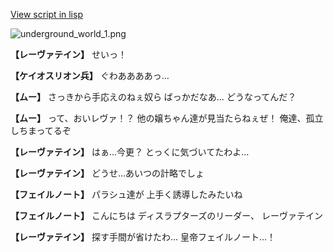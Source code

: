 [View script in lisp](../scripts/101002033.txt)

![underground_world_1.png](../images/backgrounds/underground_world_1.png)

**【レーヴァテイン】**
せいっ！

**【ケイオスリオン兵】**
ぐわああああっ…

**【ムー】**
さっきから手応えのねぇ奴ら
ばっかだなあ…
どうなってんだ？

**【ムー】**
って、おいレヴァ！？
他の嬢ちゃん達が見当たらねぇぜ！
俺達、孤立しちまってるぞ

**【レーヴァテイン】**
はぁ…今更？
とっくに気づいてたわよ…

**【レーヴァテイン】**
どうせ…あいつの計略でしょ

**【フェイルノート】**
パラシュ達が
上手く誘導したみたいね

**【フェイルノート】**
こんにちは
ディスラプターズのリーダー、
レーヴァテイン

**【レーヴァテイン】**
探す手間が省けたわ…
皇帝フェイルノート…！